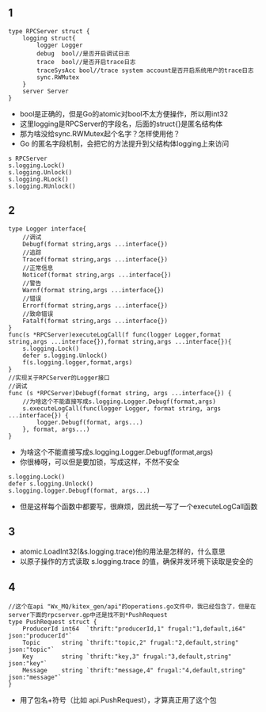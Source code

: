 ## 1
```
type RPCServer struct {
	logging struct{
		logger Logger
        debug  bool//是否开启调试日志
		trace  bool//是否开启trace日志
		traceSysAcc bool//trace system account是否开启系统用户的trace日志
		sync.RWMutex
	}
	server Server
}
```
- bool是正确的，但是Go的atomic对bool不太方便操作，所以用int32
- 这里logging是RPCServer的字段名，后面的struct{}是匿名结构体
- 那为啥没给sync.RWMutex起个名字？怎样使用他？
- Go 的匿名字段机制，会把它的方法提升到父结构体logging上来访问
```
s RPCServer
s.logging.Lock()
s.logging.Unlock()
s.logging.RLock()
s.logging.RUnlock()
```
## 2
```
type Logger interface{
	//调试
	Debugf(format string,args ...interface{})
	//追踪
	Tracef(format string,args ...interface{})
	//正常信息
	Noticef(format string,args ...interface{})
	//警告
	Warnf(format string,args ...interface{})
	//错误
	Errorf(format string,args ...interface{})
	//致命错误
	Fatalf(format string,args ...interface{})
}
func(s *RPCServer)executeLogCall(f func(logger Logger,format string,args ...interface{}),format string,args ...interface{}){
	s.logging.Lock()
	defer s.logging.Unlock()
	f(s.logging.logger,format,args)
}
//实现关于RPCServer的Logger接口
//调试
func (s *RPCServer)Debugf(format string, args ...interface{}) {
	//为啥这个不能直接写成s.logging.Logger.Debugf(format,args)
	s.executeLogCall(func(logger Logger, format string, args ...interface{}) {
		logger.Debugf(format, args...)
	}, format, args...)
}
```
- 为啥这个不能直接写成s.logging.Logger.Debugf(format,args)
- 你很棒呀，可以但是要加锁，写成这样，不然不安全
```
s.logging.Lock()
defer s.logging.Unlock()
s.logging.logger.Debugf(format, args...)
```
- 但是这样每个函数中都要写，很麻烦，因此统一写了一个executeLogCall函数
## 3
-  atomic.LoadInt32(&s.logging.trace)他的用法是怎样的，什么意思
-  以原子操作的方式读取 s.logging.trace 的值，确保并发环境下读取是安全的
## 4
```
//这个在api "Wx_MQ/kitex_gen/api"的operations.go文件中，我已经包含了，但是在server下面的rpcserver.gp中还是找不到*PushRequest
type PushRequest struct {
	ProducerId int64  `thrift:"producerId,1" frugal:"1,default,i64" json:"producerId"`
	Topic      string `thrift:"topic,2" frugal:"2,default,string" json:"topic"`
	Key        string `thrift:"key,3" frugal:"3,default,string" json:"key"`
	Message    string `thrift:"message,4" frugal:"4,default,string" json:"message"`
}
```
- 用了包名+符号（比如 api.PushRequest），才算真正用了这个包